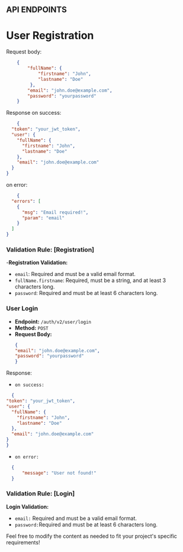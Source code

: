 ## API ENDPOINTS
# User Registration

 Request body:
```json
    {
        "fullName": {
            "firstname": "John",
            "lastname": "Doe"
         },
        "email": "john.doe@example.com",
        "password": "yourpassword"
    }
```
Response
on success:
```json
    {
  "token": "your_jwt_token",
  "user": {
    "fullName": {
      "firstname": "John",
      "lastname": "Doe"
    },
    "email": "john.doe@example.com"
  }
}
```
on error: 
```json
    {
  "errors": [
    {
      "msg": "Email required!",
      "param": "email"
    }
  ]
}
```
### Validation Rule: [Registration]
-**Registration Validation:**
  * `email`: Required and must be a valid email format.
  * `fullName.firstname`: Required, must be a string, and at least 3 characters long.
  * `password`: Required and must be at least 6 characters long.

### User Login

- **Endpoint:** `/auth/v2/user/login`
- **Method:** `POST`
- **Request Body:**
  ```json
  {
  "email": "john.doe@example.com",
  "password": "yourpassword"
  }

  ```

Response:
-  `on success:`
  ```json
    {
  "token": "your_jwt_token",
  "user": {
    "fullName": {
      "firstname": "John",
      "lastname": "Doe"
    },
    "email": "john.doe@example.com"
  }
  }

  ```
-  `on error:`
  ```json
    {
        "message": "User not found!"
    }
  ```

### Validation Rule: [Login]
**Login Validation:**
 * `email:`  Required and must be a valid email format.
 * `password:`Required and must be at least 6 characters long.



Feel free to modify the content as needed to fit your project's specific requirements!